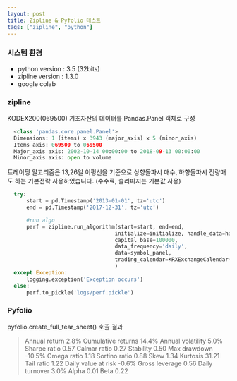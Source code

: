 ```yaml
---
layout: post
title: Zipline & Pyfolio 테스트
tags: ["zipline", "python"]
---
```


### 시스템 환경
* python version : 3.5 (32bits)
* zipline version : 1.3.0
* google colab

### zipline 
KODEX200(069500) 기초자산의 데이터를 Pandas.Panel 객체로 구성

```python
  <class 'pandas.core.panel.Panel'>
  Dimensions: 1 (items) x 3943 (major_axis) x 5 (minor_axis)
  Items axis: 069500 to 069500
  Major_axis axis: 2002-10-14 00:00:00 to 2018-09-13 00:00:00
  Minor_axis axis: open to volume
```

트레이딩 알고리즘은 13,26일 이평선을 기준으로 상향돌파시 매수, 하향돌파시 전량매도 하는 기본전략 사용하였습니다.
(수수료, 슬리피지는 기본값 사용)

```python
  try:    
      start = pd.Timestamp('2013-01-01', tz='utc')
      end = pd.Timestamp('2017-12-31', tz='utc')

      #run algo
      perf = zipline.run_algorithm(start=start, end=end,
                                  initialize=initialize, handle_data=handle_data,
                                  capital_base=100000,
                                  data_frequency='daily', 
                                  data=symbol_panel,
                                  trading_calendar=KRXExchangeCalendar()
                                  )
  except Exception:
      logging.exception('Exception occurs')
  else:
      perf.to_pickle('logs/perf.pickle')
```

### Pyfolio

pyfolio.create_full_tear_sheet() 호출 결과

> Annual return 2.8%
> Cumulative returns 14.4%
> Annual volatility 5.0%
> Sharpe ratio 0.57
> Calmar ratio 0.27
> Stability 0.50
> Max drawdown -10.5%
> Omega ratio 1.18
> Sortino ratio 0.88
> Skew 1.34
> Kurtosis 31.21
> Tail ratio 1.22
> Daily value at risk -0.6%
> Gross leverage 0.56
> Daily turnover 3.0%
> Alpha 0.01
> Beta 0.22
